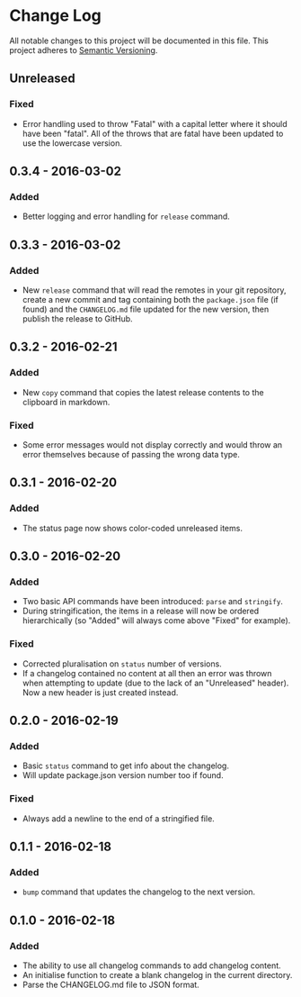 # Change Log
All notable changes to this project will be documented in this file.
This project adheres to [Semantic Versioning](http://semver.org/).

## Unreleased
### Fixed
- Error handling used to throw "Fatal" with a capital letter where it should have been "fatal". All of the throws that are fatal have been updated to use the lowercase version.

## 0.3.4 - 2016-03-02
### Added
- Better logging and error handling for `release` command.

## 0.3.3 - 2016-03-02
### Added
- New `release` command that will read the remotes in your git repository, create a new commit and tag containing both the `package.json` file (if found) and the `CHANGELOG.md` file updated for the new version, then publish the release to GitHub.

## 0.3.2 - 2016-02-21
### Added
- New `copy` command that copies the latest release contents to the clipboard in markdown.

### Fixed
- Some error messages would not display correctly and would throw an error themselves because of passing the wrong data type.

## 0.3.1 - 2016-02-20
### Added
- The status page now shows color-coded unreleased items.

## 0.3.0 - 2016-02-20
### Added
- Two basic API commands have been introduced: `parse` and `stringify`.
- During stringification, the items in a release will now be ordered hierarchically (so "Added" will always come above "Fixed" for example).

### Fixed
- Corrected pluralisation on `status` number of versions.
- If a changelog contained no content at all then an error was thrown when attempting to update (due to the lack of an "Unreleased" header). Now a new header is just created instead.

## 0.2.0 - 2016-02-19
### Added
- Basic `status` command to get info about the changelog.
- Will update package.json version number too if found.

### Fixed
- Always add a newline to the end of a stringified file.

## 0.1.1 - 2016-02-18
### Added
- `bump` command that updates the changelog to the next version.

## 0.1.0 - 2016-02-18
### Added
- The ability to use all changelog commands to add changelog content.
- An initialise function to create a blank changelog in the current directory.
- Parse the CHANGELOG.md file to JSON format.
